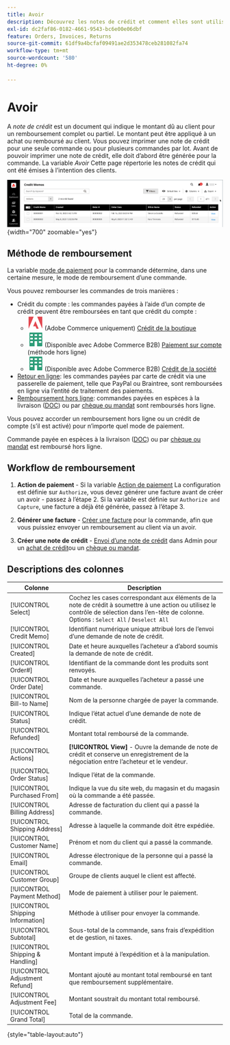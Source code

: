 ```yaml
---
title: Avoir
description: Découvrez les notes de crédit et comment elles sont utilisées pour émettre un remboursement partiel ou complet.
exl-id: dc2faf86-0182-4661-9543-bc6e00e06dbf
feature: Orders, Invoices, Returns
source-git-commit: 61df9a4bcfaf09491ae2d353478ceb281082fa74
workflow-type: tm+mt
source-wordcount: '580'
ht-degree: 0%

---
```


# Avoir

A _note de crédit_ est un document qui indique le montant dû au client pour un remboursement complet ou partiel. Le montant peut être appliqué à un achat ou remboursé au client. Vous pouvez imprimer une note de crédit pour une seule commande ou pour plusieurs commandes par lot. Avant de pouvoir imprimer une note de crédit, elle doit d’abord être générée pour la commande. La variable _Avoir_ Cette page répertorie les notes de crédit qui ont été émises à l’intention des clients.

![Avoir](./assets/credit-memos.png){width="700" zoomable="yes"}

## Méthode de remboursement

La variable [mode de paiement](payments.md) pour la commande détermine, dans une certaine mesure, le mode de remboursement d’une commande.

Vous pouvez rembourser les commandes de trois manières :

- Crédit du compte : les commandes payées à l’aide d’un compte de crédit peuvent être remboursées en tant que crédit du compte :
   - ![Adobe Commerce](../assets/adobe-logo.svg) (Adobe Commerce uniquement) [Crédit de la boutique](../customers/store-credit-using.md)
   - ![Adobe Commerce B2B](../assets/b2b.svg) (Disponible avec Adobe Commerce B2B) [Paiement sur compte](../b2b/enable-basic-features.md#configure-payment-on-account) (méthode hors ligne)
   - ![Adobe Commerce B2B](../assets/b2b.svg) (Disponible avec Adobe Commerce B2B) [Crédit de la société](../b2b/credit-company.md)
- [Retour en ligne](payments.md#online-payment-methods): les commandes payées par carte de crédit via une passerelle de paiement, telle que PayPal ou Braintree, sont remboursées en ligne via l’entité de traitement des paiements.
- [Remboursement hors ligne](payments.md#offline-payment-methods): commandes payées en espèces à la livraison ([DOC](cash-on-delivery.md)) ou par [chèque ou mandat](check-money-order.md) sont remboursés hors ligne.

Vous pouvez accorder un remboursement hors ligne ou un crédit de compte (s’il est activé) pour n’importe quel mode de paiement.

Commande payée en espèces à la livraison ([DOC](cash-on-delivery.md)) ou par [chèque ou mandat](check-money-order.md) est remboursé hors ligne.

## Workflow de remboursement

1. **Action de paiement** - Si la variable [Action de paiement](credit-memo-create.md#payment-action-setting) La configuration est définie sur `Authorize`, vous devez générer une facture avant de créer un avoir - passez à l’étape 2. Si la variable est définie sur `Authorize and Capture`, une facture a déjà été générée, passez à l’étape 3.

1. **Générer une facture** - [Créer une facture](invoices.md#create-an-invoice) pour la commande, afin que vous puissiez envoyer un remboursement au client via un avoir.

1. **Créer une note de crédit** - [Envoi d’une note de crédit](credit-memo-create.md) dans Admin pour un [achat de crédit](credit-memo-create.md#issue-a-refund-for-a-credit-purchase)ou un [chèque ou mandat](credit-memo-create.md#issue-an-offline-refund-for-check-or-money-order).

## Descriptions des colonnes

| Colonne | Description |
|--- |--- |
| [!UICONTROL Select] | Cochez les cases correspondant aux éléments de la note de crédit à soumettre à une action ou utilisez le contrôle de sélection dans l’en-tête de colonne. Options : `Select All` / `Deselect All` |
| [!UICONTROL Credit Memo] | Identifiant numérique unique attribué lors de l’envoi d’une demande de note de crédit. |
| [!UICONTROL Created] | Date et heure auxquelles l’acheteur a d’abord soumis la demande de note de crédit. |
| [!UICONTROL Order#] | Identifiant de la commande dont les produits sont renvoyés. |
| [!UICONTROL Order Date] | Date et heure auxquelles l’acheteur a passé une commande. |
| [!UICONTROL Bill-to Name] | Nom de la personne chargée de payer la commande. |
| [!UICONTROL Status] | Indique l’état actuel d’une demande de note de crédit. |
| [!UICONTROL Refunded] | Montant total remboursé de la commande. |
| [!UICONTROL Actions] | **[!UICONTROL View]** - Ouvre la demande de note de crédit et conserve un enregistrement de la négociation entre l’acheteur et le vendeur. |
| [!UICONTROL Order Status] | Indique l’état de la commande. |
| [!UICONTROL Purchased From] | Indique la vue du site web, du magasin et du magasin où la commande a été passée. |
| [!UICONTROL Billing Address] | Adresse de facturation du client qui a passé la commande. |
| [!UICONTROL Shipping Address] | Adresse à laquelle la commande doit être expédiée. |
| [!UICONTROL Customer Name] | Prénom et nom du client qui a passé la commande. |
| [!UICONTROL Email] | Adresse électronique de la personne qui a passé la commande. |
| [!UICONTROL Customer Group] | Groupe de clients auquel le client est affecté. |
| [!UICONTROL Payment Method] | Mode de paiement à utiliser pour le paiement. |
| [!UICONTROL Shipping Information] | Méthode à utiliser pour envoyer la commande. |
| [!UICONTROL Subtotal] | Sous-total de la commande, sans frais d’expédition et de gestion, ni taxes. |
| [!UICONTROL Shipping & Handling] | Montant imputé à l’expédition et à la manipulation. |
| [!UICONTROL Adjustment Refund] | Montant ajouté au montant total remboursé en tant que remboursement supplémentaire. |
| [!UICONTROL Adjustment Fee] | Montant soustrait du montant total remboursé. |
| [!UICONTROL Grand Total] | Total de la commande. |

{style="table-layout:auto"}
